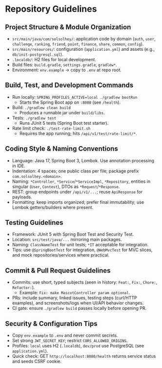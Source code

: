 # Repository Guidelines

## Project Structure & Module Organization
- `src/main/java/com/solsolhey/`: application code by domain (`auth`, `user`, `challenge`, `ranking`, `friend`, `point`, `finance`, `share`, `common`, `config`).
- `src/main/resources/`: configuration (`application.yml`) and assets (e.g., `db/init-postgresql.sql`).
- `.localdb/`: H2 files for local development.
- Build files: `build.gradle`, `settings.gradle`, `gradlew*`.
- Environment: `env.example` → copy to `.env` at repo root.

## Build, Test, and Development Commands
- Run locally: `SPRING_PROFILES_ACTIVE=local ./gradlew bootRun`
  - Starts the Spring Boot app on `:8080` (see `/health`).
- Build: `./gradlew clean build`
  - Produces a runnable jar under `build/libs`.
- Tests: `./gradlew test`
  - Runs JUnit 5 tests (Spring Boot test starter).
- Rate limit check: `./test-rate-limit.sh`
  - Requires the app running; hits `/api/v1/test/rate-limit/*`.

## Coding Style & Naming Conventions
- Language: Java 17, Spring Boot 3, Lombok. Use annotation processing in IDE.
- Indentation: 4 spaces; one public class per file; package prefix `com.solsolhey.<domain>`.
- Naming: `*Controller`, `*Service`/`*ServiceImpl`, `*Repository`, entities in singular (`User`, `Contest`), DTOs as `*Request`/`*Response`.
- REST: group endpoints under `/api/v1/...`; reuse `ApiResponse` for payloads.
- Formatting: keep imports organized; prefer final immutability; use Lombok getters/builders where present.

## Testing Guidelines
- Framework: JUnit 5 with Spring Boot Test and Security Test.
- Location: `src/test/java/...` mirroring main packages.
- Naming: `ClassNameTest` for unit tests; `*IT` acceptable for integration.
- Tips: use `@SpringBootTest` for integration, `@WebMvcTest` for MVC slices, and mock repositories/services where practical.

## Commit & Pull Request Guidelines
- Commits: use short, typed subjects (seen in history: `Feat:`, `Fix:`, `Chore:`, `Refactor:`).
  - Example: `Fix: make MascotController param optional`.
- PRs: include summary, linked issues, testing steps (curl/HTTP examples), and screenshots/logs when UI/API behavior changes.
- CI gate: ensure `./gradlew build` passes locally before opening PR.

## Security & Configuration Tips
- Copy `env.example` to `.env` and never commit secrets.
- Set strong `JWT_SECRET_KEY`; restrict `CORS_ALLOWED_ORIGINS`.
- Profiles: `local` uses H2 (`.localdb`), `dev/prod` use PostgreSQL (see `application.yml`).
- Quick check: GET `http://localhost:8080/health` returns service status and seeds CSRF cookie.
